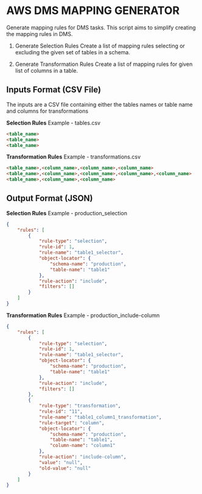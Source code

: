 # AWS DMS MAPPING GENERATOR

Generate mapping rules for DMS tasks. This script aims to simplify creating the mapping rules in DMS.

1. Generate Selection Rules
Create a list of mapping rules selecting or excluding the given set of tables in a schema.

2. Generate Transformation Rules
Create a list of mapping rules for given list of columns in a table.

## Inputs Format (CSV File)

The inputs are a CSV file containing either the tables names or table name and columns for transformations

**Selection Rules**
Example - tables.csv

```html
<table_name>
<table_name>
<table_name>
```

**Transformation Rules**
Example - transformations.csv

```html
<table_name>,<column_name>,<column_name>,<column_name>
<table_name>,<column_name>,<column_name>,<column_name>,<column_name>
<table_name>,<column_name>,<column_name>
```

## Output Format (JSON)

**Selection Rules**
Example - production_selection

```json
{
    "rules": [
        {
            "rule-type": "selection",
            "rule-id": 1,
            "rule-name": "table1_selector",
            "object-locator": {
                "schema-name": "production",
                "table-name": "table1"
            },
            "rule-action": "include",
            "filters": []
        }
    ]
}
```

**Transformation Rules**
Example - production_include-column

```json
{
    "rules": [
        {
            "rule-type": "selection",
            "rule-id": 1,
            "rule-name": "table1_selector",
            "object-locator": {
                "schema-name": "production",
                "table-name": "table1"
            },
            "rule-action": "include",
            "filters": []
        },
        {
            "rule-type": "transformation",
            "rule-id": "11",
            "rule-name": "table1_column1_transformation",
            "rule-target": "column",
            "object-locator": {
                "schema-name": "production",
                "table-name": "table1",
                "column-name": "column1"
            },
            "rule-action": "include-column",
            "value": "null",
            "old-value": "null"
        }
    ]
}
```
